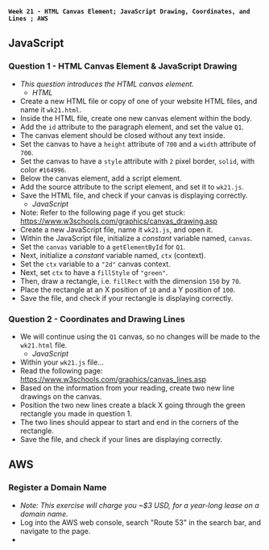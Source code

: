 **`Week 21 - HTML Canvas Element; JavaScript Drawing, Coordinates, and Lines ; AWS `**

## JavaScript

### Question 1 - HTML Canvas Element & JavaScript Drawing
- *This question introduces the HTML canvas element.*
  - *HTML*
- Create a new HTML file or copy of one of your website HTML files, and name it `wk21.html`.
- Inside the HTML file, create one new canvas element within the body.
- Add the `id` attribute to the paragraph element, and set the value `Q1`.
- The canvas element should be closed without any text inside.
- Set the canvas to have a `height` attribute of `700` and a `width` attribute of `700`.
- Set the canvas to have a `style` attribute with `2` pixel border, `solid`, with color `#164996`.
- Below the canvas element, add a script element.
- Add the source attribute to the script element, and set it to `wk21.js`.
- Save the HTML file, and check if your canvas is displaying correctly.
  - *JavaScript*
- Note: Refer to the following page if you get stuck: https://www.w3schools.com/graphics/canvas_drawing.asp
- Create a new JavaScript file, name it `wk21.js`, and open it.
- Within the JavaScript file, initialize a *constant* variable named, `canvas`.
- Set the `canvas` variable to a `getElementById` for `Q1`.
- Next, initialize a *constant* variable named, `ctx` (context).
- Set the `ctx` variable to a `"2d"` canvas context.
- Next, set `ctx` to have a `fillStyle` of `"green"`.
- Then, draw a rectangle, i.e. `fillRect` with the dimension `150` by `70`.
- Place the rectangle at an X position of `10` and a Y position of `100`.
- Save the file, and check if your rectangle is displaying correctly.

### Question 2 - Coordinates and Drawing Lines
- We will continue using the `Q1` canvas, so no changes will be made to the `wk21.html` file.
  - *JavaScript*
- Within your `wk21.js` file...
- Read the following page: https://www.w3schools.com/graphics/canvas_lines.asp
- Based on the information from your reading, create two new line drawings on the canvas.
- Position the two new lines create a black X going through the green rectangle you made in question 1.
- The two lines should appear to start and end in the corners of the rectangle.
- Save the file, and check if your lines are displaying correctly.


## AWS

### Register a Domain Name
- *Note: This exercise will charge you ~$3 USD, for a year-long lease on a domain name.*
- Log into the AWS web console, search "Route 53" in the search bar, and navigate to the page.
- 
